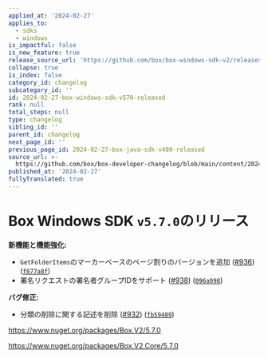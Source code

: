 ```yaml
---
applied_at: '2024-02-27'
applies_to:
  - sdks
  - windows
is_impactful: false
is_new_feature: true
release_source_url: 'https://github.com/box/box-windows-sdk-v2/releases/tag/v5.7.0'
collapse: true
is_index: false
category_id: changelog
subcategory_id: ''
id: 2024-02-27-box-windows-sdk-v570-released
rank: null
total_steps: null
type: changelog
sibling_id: ''
parent_id: changelog
next_page_id: ''
previous_page_id: 2024-02-27-box-java-sdk-v480-released
source_url: >-
  https://github.com/box/box-developer-changelog/blob/main/content/2024/02-27-box-windows-sdk-v570-released.md
published_at: '2024-02-27'
fullyTranslated: true
---
```

# Box Windows SDK `v5.7.0`のリリース

**新機能と機能強化:**

* `GetFolderItems`のマーカーベースのページ割りのバージョンを追加 ([#936][1]) ([`f877a8f`][2])
* 署名リクエストの署名者グループIDをサポート ([#938][3]) ([`096a098`][4])

**バグ修正:**

* 分類の削除に関する記述を削除 ([#932][5]) ([`fb59489`][6])

<https://www.nuget.org/packages/Box.V2/5.7.0>

<https://www.nuget.org/packages/Box.V2.Core/5.7.0>

[1]: https://github.com/box/box-windows-sdk-v2/issues/936

[2]: https://github.com/box/box-windows-sdk-v2/commit/f877a8f9105d65a3e3ca459fcbf4a1bb653ff0f3

[3]: https://github.com/box/box-windows-sdk-v2/issues/938

[4]: https://github.com/box/box-windows-sdk-v2/commit/096a09805b189c591289e77ae5f8a8e6f1b466f1

[5]: https://github.com/box/box-windows-sdk-v2/issues/932

[6]: https://github.com/box/box-windows-sdk-v2/commit/fb594897850ad9daacf75cab702f3765cc7168c0

